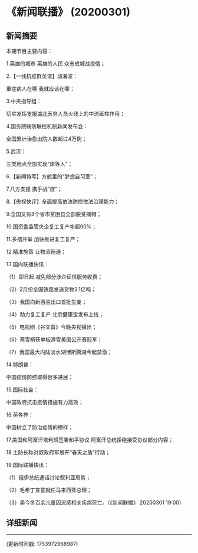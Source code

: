 # 《新闻联播》 (20200301)

## 新闻摘要

本期节目主要内容：

1.英雄的城市 英雄的人民 众志成城战疫情；

2.【一线抗疫群英谱】邱海波：

重症病人在哪 我就应该在哪；

3.中央指导组：

切实发挥支援湖北医务人员火线上的中流砥柱作用；

4.国务院联防联控机制新闻发布会：

全国累计治愈出院人数超过4万例；

5.武汉：

三类地点全部实现“床等人”；

6.【新闻特写】方舱里的“梦想自习室”；

7.八方支援 携手战“疫”；

8.【央视快评】全面提高依法防控依法治理能力；

9.全国又有8个省市贫困县全部脱贫摘帽；

10.国资委监管央企复工复产率超90%；

11.多措并举 加快推进复工复产；

12.精准施策 让物流畅通；

13.国内联播快讯：

（1）即日起 减免部分涉企征信服务收费；

（2）2月份全国铁路发送货物3.1亿吨；

（3）我国向新西兰出口首批生姜；

（4）助力复工复产 北京健康宝发布上线；

（5）电视剧《谷文昌》今晚央视播出；

（6）蔡雪桐获单板滑雪美国公开赛冠军；

（7）我国最大内陆淡水湖博斯腾湖今起禁渔；

14.特朗普：

中国疫情防控取得很多进展；

15.国际社会：

中国政府抗击疫情措施有力高效；

16.英各界：

中国树立了防治疫情的榜样；

17.美国和阿富汗塔利班签署和平协议 阿富汗总统拒绝接受协议部分内容；

18.土防长称对叙政府军展开“春天之盾”行动；

19.国际联播快讯：

（1）俄伊总统通话讨论叙利亚局势；

（2）毛希丁宣誓就任马来西亚总理；

（3）美今冬百余儿童因流感相关疾病死亡。（《新闻联播》 20200301 19:00）

## 详细新闻

---

(更新时间戳: 1753972968987)

